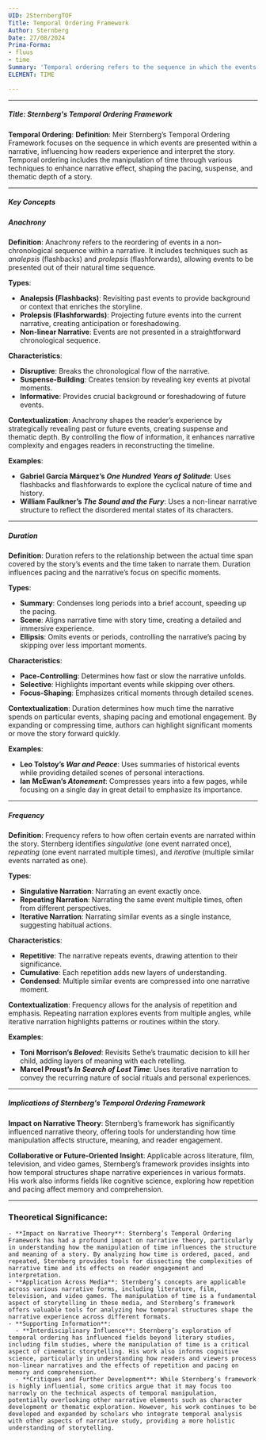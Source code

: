 ```yaml
---
UID: 2SternbergTOF
Title: Temporal Ordering Framework
Author: Sternberg
Date: 27/08/2024
Prima-Forma:
- fluus
- time
Summary: 'Temporal ordering refers to the sequence in which the events are presented in the narrative: analepsis and prolepsis '
ELEMENT: TIME

---
```

---

##### Title: Sternberg's Temporal Ordering Framework

**Temporal Ordering**:
   **Definition**: Meir Sternberg’s Temporal Ordering Framework focuses on the sequence in which events are presented within a narrative, influencing how readers experience and interpret the story. Temporal ordering includes the manipulation of time through various techniques to enhance narrative effect, shaping the pacing, suspense, and thematic depth of a story.

---

##### Key Concepts

##### Anachrony

**Definition**:
   Anachrony refers to the reordering of events in a non-chronological sequence within a narrative. It includes techniques such as *analepsis* (flashbacks) and *prolepsis* (flashforwards), allowing events to be presented out of their natural time sequence.

**Types**:
   - **Analepsis (Flashbacks)**: Revisiting past events to provide background or context that enriches the storyline.
   - **Prolepsis (Flashforwards)**: Projecting future events into the current narrative, creating anticipation or foreshadowing.
   - **Non-linear Narrative**: Events are not presented in a straightforward chronological sequence.

**Characteristics**:
   - **Disruptive**: Breaks the chronological flow of the narrative.
   - **Suspense-Building**: Creates tension by revealing key events at pivotal moments.
   - **Informative**: Provides crucial background or foreshadowing of future events.

**Contextualization**:
   Anachrony shapes the reader’s experience by strategically revealing past or future events, creating suspense and thematic depth. By controlling the flow of information, it enhances narrative complexity and engages readers in reconstructing the timeline.

**Examples**:
   - **Gabriel García Márquez’s *One Hundred Years of Solitude***: Uses flashbacks and flashforwards to explore the cyclical nature of time and history.
   - **William Faulkner’s *The Sound and the Fury***: Uses a non-linear narrative structure to reflect the disordered mental states of its characters.

---

##### Duration

**Definition**:
   Duration refers to the relationship between the actual time span covered by the story’s events and the time taken to narrate them. Duration influences pacing and the narrative’s focus on specific moments.

**Types**:
   - **Summary**: Condenses long periods into a brief account, speeding up the pacing.
   - **Scene**: Aligns narrative time with story time, creating a detailed and immersive experience.
   - **Ellipsis**: Omits events or periods, controlling the narrative’s pacing by skipping over less important moments.

**Characteristics**:
   - **Pace-Controlling**: Determines how fast or slow the narrative unfolds.
   - **Selective**: Highlights important events while skipping over others.
   - **Focus-Shaping**: Emphasizes critical moments through detailed scenes.

**Contextualization**:
   Duration determines how much time the narrative spends on particular events, shaping pacing and emotional engagement. By expanding or compressing time, authors can highlight significant moments or move the story forward quickly.

**Examples**:
   - **Leo Tolstoy’s *War and Peace***: Uses summaries of historical events while providing detailed scenes of personal interactions.
   - **Ian McEwan’s *Atonement***: Compresses years into a few pages, while focusing on a single day in great detail to emphasize its importance.

---

##### Frequency

**Definition**:
   Frequency refers to how often certain events are narrated within the story. Sternberg identifies *singulative* (one event narrated once), *repeating* (one event narrated multiple times), and *iterative* (multiple similar events narrated as one).

**Types**:
   - **Singulative Narration**: Narrating an event exactly once.
   - **Repeating Narration**: Narrating the same event multiple times, often from different perspectives.
   - **Iterative Narration**: Narrating similar events as a single instance, suggesting habitual actions.

**Characteristics**:
   - **Repetitive**: The narrative repeats events, drawing attention to their significance.
   - **Cumulative**: Each repetition adds new layers of understanding.
   - **Condensed**: Multiple similar events are compressed into one narrative moment.

**Contextualization**:
   Frequency allows for the analysis of repetition and emphasis. Repeating narration explores events from multiple angles, while iterative narration highlights patterns or routines within the story.

**Examples**:
   - **Toni Morrison’s *Beloved***: Revisits Sethe’s traumatic decision to kill her child, adding layers of meaning with each retelling.
   - **Marcel Proust’s *In Search of Lost Time***: Uses iterative narration to convey the recurring nature of social rituals and personal experiences.

---

##### Implications of Sternberg's Temporal Ordering Framework

**Impact on Narrative Theory**:
   Sternberg’s framework has significantly influenced narrative theory, offering tools for understanding how time manipulation affects structure, meaning, and reader engagement.

**Collaborative or Future-Oriented Insight**:
   Applicable across literature, film, television, and video games, Sternberg’s framework provides insights into how temporal structures shape narrative experiences in various formats. His work also informs fields like cognitive science, exploring how repetition and pacing affect memory and comprehension.

---


### **Theoretical Significance**:
    - **Impact on Narrative Theory**: Sternberg’s Temporal Ordering Framework has had a profound impact on narrative theory, particularly in understanding how the manipulation of time influences the structure and meaning of a story. By analyzing how time is ordered, paced, and repeated, Sternberg provides tools for dissecting the complexities of narrative time and its effects on reader engagement and interpretation.
    - **Application Across Media**: Sternberg’s concepts are applicable across various narrative forms, including literature, film, television, and video games. The manipulation of time is a fundamental aspect of storytelling in these media, and Sternberg’s framework offers valuable tools for analyzing how temporal structures shape the narrative experience across different formats.
    - **Supporting Information**:
      - **Interdisciplinary Influence**: Sternberg’s exploration of temporal ordering has influenced fields beyond literary studies, including film studies, where the manipulation of time is a critical aspect of cinematic storytelling. His work also informs cognitive science, particularly in understanding how readers and viewers process non-linear narratives and the effects of repetition and pacing on memory and comprehension.
      - **Critiques and Further Development**: While Sternberg’s framework is highly influential, some critics argue that it may focus too narrowly on the technical aspects of temporal manipulation, potentially overlooking other narrative elements such as character development or thematic exploration. However, his work continues to be developed and expanded by scholars who integrate temporal analysis with other aspects of narrative study, providing a more holistic understanding of storytelling.
